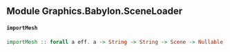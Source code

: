 ## Module Graphics.Babylon.SceneLoader

#### `importMesh`

``` purescript
importMesh :: forall a eff. a -> String -> String -> Scene -> Nullable (ImportMeshResult -> Eff (babylon :: BABYLON | eff) Unit) -> Nullable (Unit -> Eff (babylon :: BABYLON | eff) Unit) -> Nullable (ImportMeshResult -> Eff (babylon :: BABYLON | eff) Unit) -> Eff (babylon :: BABYLON | eff) Unit
```


